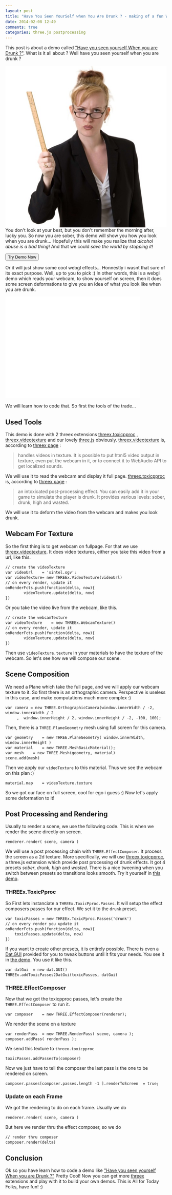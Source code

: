```yaml
---
layout: post
title: "Have You Seen YourSelf when You Are Drunk ? - making of a fun WebGL Demo"
date: 2014-02-08 12:49
comments: true
categories: three.js postprocessing
---
```


This post is about a demo called ["Have you seen yourself When you are Drunk ?"](https://github.com/jeromeetienne/demo.seenyourselfdrunk). What is it all about ?
Well have you seen yourself when you are drunk ?

<img src='/data/2014-02-08-have-you-seen-yourself-when-you-are-drunk/images/angryBoss.jpg' style='float:right;' >

You don't look at your best, but you don't remember the morning after, lucky you. So now you are sober, this demo will show you how you look when you are drunk…
Hopefully this will make you realize that *alcohol abuse is a bad thing*! And that we could
*save the world by stopping it*!

<a href='http://jeromeetienne.github.io/demo.seenyourselfdrunk/' target='_blank'><input type="button" value='Try Demo Now' /></a>

Or it will just show some cool webgl effects… Honnestly i wasnt that sure of its exact purpose. Well, up to you to pick :)
In other words, this is a webgl demo which reads your webcam, to show yourself on screen, then it does some screen deformations to give you an idea of what you look like when you are drunk. 

<iframe width="420" height="315" src="//www.youtube.com/embed/yl2Qd9T3Lq4" frameborder="0" allowfullscreen></iframe>

We will learn how to code that. So first the tools of the trade…

<!-- more -->

## Used Tools

This demo is done with 2 threex extensions
[threex.toxicpproc](https://github.com/jeromeetienne/threex.toxicpproc)
,
[threex.videotexture](https://github.com/jeromeetienne/threex.videotexture)
and our lovely
[three.js](http://threejs.org) obviously.
[threex.videotexture](https://github.com/jeromeetienne/threex.videotexture)
is, according to [threex page](http://jeromeetienne.github.io/threex/#threex.videotexture) :

> handles videos in texture. It is possible to put html5 video output in texture, even put the webcam in it, or to connect it to WebAudio API to get localized sounds.

We will use it to read the webcam and display it full page.
[threex.toxicpproc](https://github.com/jeromeetienne/threex.toxicpproc)
is, according to [threex page](http://jeromeetienne.github.io/threex/#threex.toxicpproc) :

> an intoxicated post-processing effect. You can easily add it in your game to simulate the player is drunk. It provides various levels: sober, drunk, high and wasted.

We will use it to deform the video from the webcam and makes you look drunk.

## Webcam For Texture

So the first thing is to get webcam on fullpage. 
For that we use [threex.videotexture](https://github.com/jeromeetienne/threex.videotexture). 
It does video textures, either you take this video from a url, like this.

```
// create the videoTexture
var videoUrl	= 'sintel.ogv';
var videoTexture= new THREEx.VideoTexture(videoUrl)
// on every render, update it
onRenderFcts.push(function(delta, now){
		videoTexture.update(delta, now)
})
```

Or you take the video live from the webcam, like this.

```
// create the webcamTexture
var videoTexture	= new THREEx.WebcamTexture()
// on every render, update it
onRenderFcts.push(function(delta, now){
		videoTexture.update(delta, now)
})	
```

Then use ```videoTexture.texture``` in your materials to
have the texture of the webcam. So let's see how we will
compose our scene.


## Scene Composition

We need a Plane which take the full page, and we will apply our webcam texture to it. 
So first there is an orthographic camera. Perspective is useless in this case, and make computations much more complex :)

```
var camera = new THREE.OrthographicCamera(window.innerWidth / -2, window.innerWidth / 2
     ,  window.innerHeight / 2, window.innerHeight / -2, -100, 100);
```

Then, there is a ```THREE.PlaneGeometry``` mesh
using full screen for this camera.

```
var geometry	= new THREE.PlaneGeometry( window.innerWidth, window.innerHeight )
var material	= new THREE.MeshBasicMaterial();
var mesh	= new THREE.Mesh(geometry, material)
scene.add(mesh)
```

Then we apply our ```videoTexture``` to this material. Thus 
we see the webcam on this plan :)

```
material.map	= videoTexture.texture
```

So we got our face on full screen, cool for ego i guess :)
Now let's apply some deformation to it!

## Post Processing and Rendering

Usually to render a scene, we use the following code.
This is when we render the scene directly on screen.

```
renderer.render( scene, camera )
```

We will use a post processing chain with ```THREE.EffectComposer```. It process the screen as a 2d texture.
More specifically, we will use [threex.toxicpproc](https://github.com/jeromeetienne/threex.toxicpproc), a three.js extension which provide post processing of drunk effects. It got 4 presets *sober*, *drunk*, *high* and *wasted*. There is a nice tweening when you switch between presets so transitions looks smooth.
Try it yourself in [this demo](http://jeromeetienne.github.io/threex.toxicpproc/examples/basic.html).

### THREEx.ToxicPproc

So First lets instanciate a ```THREEx.ToxicPproc.Passes```. It will setup the effect composers passes for our effect. We set it to the ```drunk``` preset.

```
var toxicPasses	= new THREEx.ToxicPproc.Passes('drunk')
// on every render you update it
onRenderFcts.push(function(delta, now){
	toxicPasses.update(delta, now)
})
```

If you want to create other presets, it is entirely possible. There is even a [Dat.GUI](https://code.google.com/p/dat-gui/) provided for you to tweak buttons until it fits your needs. You see it in [the demo](http://jeromeetienne.github.io/threex.toxicpproc/examples/basic.html).
You use it like this.

```
var datGui	= new dat.GUI()
THREEx.addToxicPasses2DatGui(toxicPasses, datGui)
```

### THREE.EffectComposer

Now that we got the toxicpproc passes, let's create the ```THREE.EffectComposer``` to run it.

```
var composer	= new THREE.EffectComposer(renderer);
```

We render the scene on a texture

```
var renderPass	= new THREE.RenderPass( scene, camera );
composer.addPass( renderPass );
```

We send this texture to ```threex.toxicpproc```

```
toxicPasses.addPassesTo(composer)
```

Now we just have to tell the composer the last pass is the one to be rendered on screen.

```
composer.passes[composer.passes.length -1 ].renderToScreen	= true;
```	

### Update on each Frame

We got the rendering to do on each frame. Usually we do

```
renderer.render( scene, camera )
```

But here we render thru the effect composer, so we do

```
// render thru composer
composer.render(delta)
```

## Conclusion

Ok so you have learn how to code a demo like
["Have you seen yourself When you are Drunk ?"](https://github.com/jeromeetienne/demo.seenyourselfdrunk)
Pretty Cool! 
Now you can get more [threex](http://jeromeetienne.github.io/threex/) extensions and
play with it to build your own demos.
This is All for Today Folks, have fun! :) 


